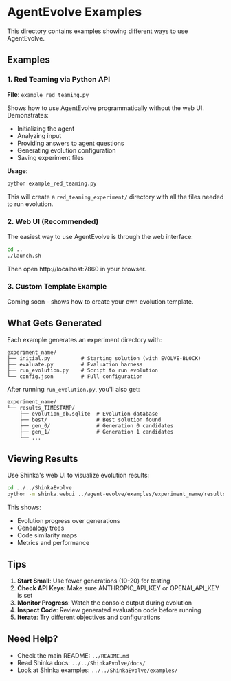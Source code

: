 # AgentEvolve Examples

This directory contains examples showing different ways to use AgentEvolve.

## Examples

### 1. Red Teaming via Python API

**File**: `example_red_teaming.py`

Shows how to use AgentEvolve programmatically without the web UI. Demonstrates:
- Initializing the agent
- Analyzing input
- Providing answers to agent questions
- Generating evolution configuration
- Saving experiment files

**Usage**:
```bash
python example_red_teaming.py
```

This will create a `red_teaming_experiment/` directory with all the files needed to run evolution.

### 2. Web UI (Recommended)

The easiest way to use AgentEvolve is through the web interface:

```bash
cd ..
./launch.sh
```

Then open http://localhost:7860 in your browser.

### 3. Custom Template Example

Coming soon - shows how to create your own evolution template.

## What Gets Generated

Each example generates an experiment directory with:

```
experiment_name/
├── initial.py          # Starting solution (with EVOLVE-BLOCK)
├── evaluate.py         # Evaluation harness
├── run_evolution.py    # Script to run evolution
└── config.json         # Full configuration
```

After running `run_evolution.py`, you'll also get:

```
experiment_name/
└── results_TIMESTAMP/
    ├── evolution_db.sqlite  # Evolution database
    ├── best/                # Best solution found
    ├── gen_0/               # Generation 0 candidates
    ├── gen_1/               # Generation 1 candidates
    └── ...
```

## Viewing Results

Use Shinka's web UI to visualize evolution results:

```bash
cd ../../ShinkaEvolve
python -m shinka.webui ../agent-evolve/examples/experiment_name/results_*/evolution_db.sqlite
```

This shows:
- Evolution progress over generations
- Genealogy trees
- Code similarity maps
- Metrics and performance

## Tips

1. **Start Small**: Use fewer generations (10-20) for testing
2. **Check API Keys**: Make sure ANTHROPIC_API_KEY or OPENAI_API_KEY is set
3. **Monitor Progress**: Watch the console output during evolution
4. **Inspect Code**: Review generated evaluation code before running
5. **Iterate**: Try different objectives and configurations

## Need Help?

- Check the main README: `../README.md`
- Read Shinka docs: `../../ShinkaEvolve/docs/`
- Look at Shinka examples: `../../ShinkaEvolve/examples/`
